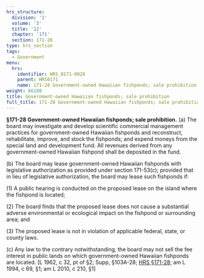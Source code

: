 ```yaml
---
hrs_structure:
  division: '1'
  volume: '3'
  title: '12'
  chapter: '171'
  section: 171-28
type: hrs_section
tags:
  - Government
menu:
  hrs:
    identifier: HRS_0171-0028
    parent: HRS0171
    name: 171-28 Government-owned Hawaiian fishponds; sale prohibition
weight: 66180
title: Government-owned Hawaiian fishponds; sale prohibition
full_title: 171-28 Government-owned Hawaiian fishponds; sale prohibition
---
```

**§171-28 Government-owned Hawaiian fishponds; sale prohibition.** (a) The board may investigate and develop scientific commercial management practices for government-owned Hawaiian fishponds and reconstruct, rehabilitate, improve, and stock the fishponds; and expend moneys from the special land and development fund. All revenues derived from any government-owned Hawaiian fishpond shall be deposited in the fund.

(b) The board may lease government-owned Hawaiian fishponds with legislative authorization as provided under section 171-53(c); provided that in lieu of legislative authorization, the board may lease such fishponds if:

(1) A public hearing is conducted on the proposed lease on the island where the fishpond is located;

(2) The board finds that the proposed lease does not cause a substantial adverse environmental or ecological impact on the fishpond or surrounding area; and

(3) The proposed lease is not in violation of applicable federal, state, or county laws.

(c) Any law to the contrary notwithstanding, the board may not sell the fee interest in public lands on which government-owned Hawaiian fishponds are located. [L 1962, c 32, pt of §2; Supp, §103A-28; [HRS §171-28](/title-12/chapter-171/section-171-28/); am L 1994, c 69, §1; am L 2010, c 210, §1]